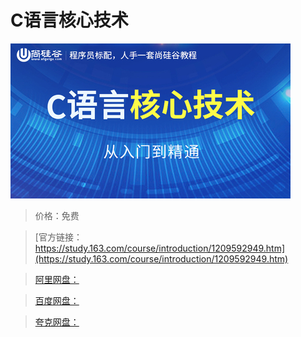 # C语言核心技术

![img](../../../assets/study163/free/0b4cef2fc3324f459de5b48436d81e1e.jpg)

> 价格：免费

> [官方链接：https://study.163.com/course/introduction/1209592949.htm](https://study.163.com/course/introduction/1209592949.htm)

> [阿里网盘：]()

> [百度网盘：]()

> [夸克网盘：]()
